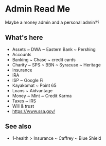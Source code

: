# Admin Read Me

Maybe a money admin and a personal admin??

## What's here

* Assets ~ DWA ~ Eastern Bank ~ Pershing
* Accounts
* Banking ~ Chase ~ credit cards
* Charity ~ SPS ~ BBN ~ Syracuse ~ Heritage
* Insurance
* IRA
* ISP ~ Google Fi
* Kayakomat ~ Point 65
* Loans ~ Aidvantage
* Money ~ Mint ~ Credit Karma
* Taxes ~ IRS
* Will & trust
* https://www.ssa.gov/


## See also

* 1-health > Insurance ~ Caffrey ~ Blue Shield